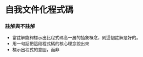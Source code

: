 # 自我文件化程式碼
### 註解與不註解
* 當註解能夠標示出比程式碼高一層的抽象概念，則這個註解是好的。
* 用一句話把這段程式碼的核心理念說出來
* 標示出程式的意圖，而非
<!--stackedit_data:
eyJoaXN0b3J5IjpbLTM3NTUwNjc2NCwxNDgyNDk0NDYsMTc1OT
k1NzA2MV19
-->